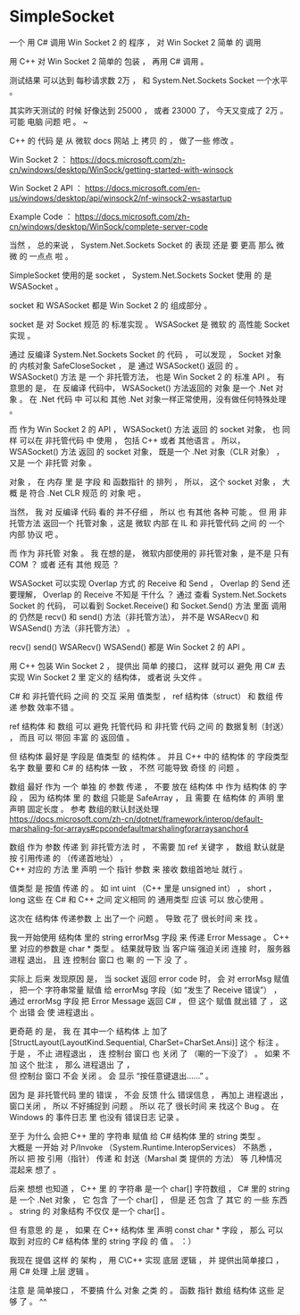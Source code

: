 # SimpleSocket
一个 用 C#  调用  Win Socket 2  的 程序 ，   对  Win Socket 2  简单 的  调用



用 C++ 对 Win Socket 2 简单的 包装 ， 再用 C# 调用 。

测试结果 可以达到 每秒请求数 2万 ， 和  System.Net.Sockets Socket 一个水平 。

其实昨天测试的 时候 好像达到  25000 ， 或者  23000  了，  今天又变成了 2万  。  可能 电脑 问题 吧 。 ~


C++       的 代码 是 从  微软 docs 网站 上 拷贝 的 ， 做了一些 修改 。

Win Socket 2 ：  https://docs.microsoft.com/zh-cn/windows/desktop/WinSock/getting-started-with-winsock       

Win Socket 2 API ：   https://docs.microsoft.com/en-us/windows/desktop/api/winsock2/nf-winsock2-wsastartup              

Example Code ：   https://docs.microsoft.com/zh-cn/windows/desktop/WinSock/complete-server-code

当然 ， 总的来说 ，  System.Net.Sockets Socket  的 表现 还是 要 更高 那么 微微 的 一点点 啦 。 

SimpleSocket 使用的是 socket ，  System.Net.Sockets Socket  使用 的 是  WSASocket  。

socket 和  WSASocket  都是  Win Socket 2  的 组成部分 。  

socket 是 对 Socket 规范 的 标准实现 。  WSASocket 是 微软 的 高性能 Socket 实现 。

通过 反编译 System.Net.Sockets Socket 的 代码 ， 可以发现 ， Socket 对象 的 内核对象 SafeCloseSocket ， 是 通过  WSASocket() 返回 的 。
WSASocket()  方法 是 一个 非托管方法， 也是 Win Socket 2 的 标准 API 。 
有意思的 是， 在 反编译 代码中， WSASocket() 方法返回的 对象 是一个 .Net 对象 。 
在 .Net 代码 中 可以和 其他 .Net 对象一样正常使用，没有做任何特殊处理 。

而 作为 Win Socket 2 的 API ，  WSASocket()  方法 返回 的 socket 对象， 也 同样 可以在 非托管代码 中 使用 ， 包括 C++ 或者 其他语言 。 
所以，WSASocket()  方法 返回 的 socket 对象， 既是一个 .Net 对象（CLR 对象） ， 又是 一个 非托管 对象 。

对象 ， 在 内存 里 是 字段 和 函数指针 的 排列 ， 所以， 这个 socket 对象 ， 大概 是 符合  .Net CLR 规范 的 对象 吧 。 

当然， 我 对 反编译 代码 看的 并不仔细 ， 所以 也 有其他 各种 可能 。 
但 用 非托管方法 返回一个 托管对象 ，这是  微软 内部 在  IL 和 非托管代码 之间 的 一个 内部 协议 吧 。

而 作为 非托管 对象 。 我 在想的是， 微软内部使用的 非托管对象 ，是不是 只有  COM ？  或者 还有 其他 规范 ？

WSASocket 可以实现 Overlap 方式 的 Receive 和 Send ，  Overlap 的 Send 还要理解， Overlap 的 Receive 不知是 干什么 ？
通过 查看 System.Net.Sockets Socket 的 代码， 
可以看到  Socket.Receive() 和 Socket.Send() 方法 里面 调用的 仍然是 recv() 和 send() 方法（非托管方法），
并不是 WSARecv() 和 WSASend() 方法（非托管方法） 。 

recv() send() WSARecv() WSASend()   都是  Win Socket 2  的  API  。 



用 C++ 包装 Win Socket 2 ， 提供出 简单 的接口， 这样 就可以 避免 用 C# 去 实现 Win Socket 2 里 定义的 结构体， 或者说 头文件 。

C# 和  非托管代码  之间 的 交互  采用  值类型 ， ref 结构体（struct） 和  数组   传递 参数 效率不错 。  

ref 结构体 和 数组  可以 避免  托管代码 和 非托管 代码 之间 的  数据复制（封送） ，  而且 可以 带回 丰富 的 返回值  。 

但 结构体 最好是 字段是 值类型 的 结构体 。 并且 C++ 中的 结构体 的 字段类型 名字 数量 要和 C# 的 结构体 一致 ， 不然 可能导致 奇怪 的 问题 。 

数组 最好 作为 一个 单独 的 参数 传递 ， 不要 放在 结构体 中 作为 结构体 的 字段 ， 
因为 结构体 里 的 数组 只能是 SafeArray ，  且  需要 在 结构体 的 声明 里 声明 固定长度 。 
参考  数组的默认封送处理  
https://docs.microsoft.com/zh-cn/dotnet/framework/interop/default-marshaling-for-arrays#cpcondefaultmarshalingforarraysanchor4


数组 作为 参数 传递 到 非托管方法 时 ， 不需要 加  ref 关键字 ， 数组 默认就是 按 引用传递 的 （传递首地址） ，  
C++ 对应的 方法 里 声明 一个 指针 参数 来 接收 数组首地址 就行 。            

值类型 是 按值 传递 的 。 
如 int  uint （C++ 里是 unsigned int） ， short ， long  这些 在 C# 和 C++ 之间 定义相同 的 通用类型 应该 可以 放心使用 。  

这次在 结构体 传递参数 上 出了一个 问题 。 导致 花了 很长时间 来 找 。

我一开始使用 结构体 里的  string errorMsg 字段 来 传递 Error Message 。  C++ 里 对应的参数是 char *  类型 。 
结果就导致 当 客户端 强迫关闭 连接 时， 服务器 进程 退出， 且 连 控制台 窗口 也 唰 的 一下 没 了 。

实际上 后来 发现原因 是， 当  socket 返回 error code 时， 会 对  errorMsg 赋值 ， 
把一个 字符串常量 赋值 给 errorMsg 字段（如 “发生了 Receive 错误”） ，
通过 errorMsg 字段 把 Error Message 返回 C#   ， 
但 这个 赋值 就出错 了 ，   这个 出错 会 使 进程退出 。  

更奇葩 的 是， 我 在 其中一个 结构体 上 加了  [StructLayout(LayoutKind.Sequential, CharSet=CharSet.Ansi)]  这个 标注  。
于是 ，  不止 进程退出 ， 连 控制台 窗口 也 关闭 了 （唰的一下没了）  。  如果 不加 这个 批注 ， 那么 进程退出 了 ，  
但  控制台 窗口 不会 关闭 。  会 显示  “按任意键退出……”   。

因为 是 非托管代码 里的 错误 ，  不会 反馈 什么 错误信息 ，  再加上 进程退出 ， 窗口关闭 ， 所以 不好捕捉到 问题 。 
所以 花了 很长时间 来 找这个 Bug  。    在  Windows   的 事件日志 里 也没有 错误日志 记录 。        

至于 为什么 会把  C++ 里的  字符串  赋值 给   C# 结构体 里的  string  类型 。   
大概是 一开始 对 P/Invoke （System.Runtime.InteropServices） 不熟悉 ，  
所以 把  按 引用（指针） 传递  和  封送（Marshal 类 提供的 方法）  等 几种情况  混起来 想了  。

后来 想想 也知道 ， C++ 里 的 字符串 是一个  char[] 字符数组 ， C# 里的 string 是 一个 .Net 对象 ， 它 包含 了一个  char[] ， 
但是 还 包含 了 其它 的 一些 东西 。   string 的  对象结构  不仅仅 是一个  char[]   。    

但 有意思 的 是 ，  如果 在 C++ 结构体 里 声明  const char *  字段 ， 那么 可以取到 对应的 C# 结构体 里的 string 字段 的 值  。 ：）



我现在 提倡 这样 的 架构 ， 用   C\C++   实现 底层 逻辑 ， 并 提供出简单接口 ， 用 C# 处理 上层 逻辑  。  

注意 是 简单接口 ，  不要搞 什么 对象 之类 的 。        函数 指针 数组 结构体     这些 足够 了  。  ^^




























































